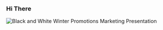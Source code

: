 ### Hi There

![Black and White Winter Promotions Marketing Presentation](https://user-images.githubusercontent.com/51619445/94385478-7e7c3900-016f-11eb-8de6-0aa6fd652b0d.png)
